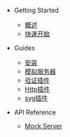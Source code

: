 * Getting Started

  * [概述](README.md)
  * [快速开始](quickstart.md)

* Guides

  * [安装](guide/install.md)
  * [模拟服务器](guide/mock.md)
  * [验证插件](guide/auth.md)
  * [Http插件](guide/http.md)
  * [svg插件](guide/svg.md)

* API Reference

  * [Mock Server](api/mock.md)
